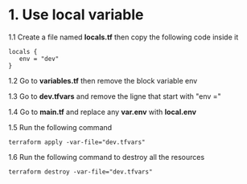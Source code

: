 # 1. Use local variable

1.1 Create a file named **locals.tf** then copy the following code inside it
```
locals {
   env = "dev"
}
```

1.2 Go to **variables.tf** then remove the block variable env 

1.3 Go to **dev.tfvars** and remove the ligne that start with "env ="

1.4 Go to **main.tf** and replace any **var.env** with **local.env**

1.5 Run the following command
```
terraform apply -var-file="dev.tfvars"
```
1.6 Run the following command to destroy all the resources
```
terraform destroy -var-file="dev.tfvars"
```